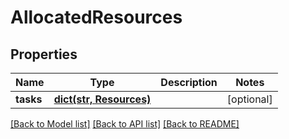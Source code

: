 # AllocatedResources

## Properties
Name | Type | Description | Notes
------------ | ------------- | ------------- | -------------
**tasks** | [**dict(str, Resources)**](Resources.md) |  | [optional] 

[[Back to Model list]](../README.md#documentation-for-models) [[Back to API list]](../README.md#documentation-for-api-endpoints) [[Back to README]](../README.md)

